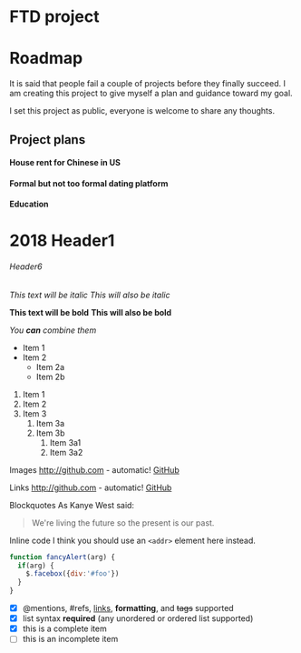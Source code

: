 FTD project
=============================
# Roadmap
It is said that people fail a couple of projects before they finally succeed. I am creating this project to give myself a plan and guidance toward my goal.

I set this project as public, everyone is welcome to share any thoughts.
## Project plans
#### House rent for Chinese in US
#### Formal but not too formal dating platform
#### Education


# 2018 Header1
###### Header6
*This text will be italic*
_This will also be italic_

**This text will be bold**
__This will also be bold__

_You **can** combine them_

* Item 1
* Item 2
  * Item 2a
  * Item 2b
  
1. Item 1
1. Item 2
1. Item 3
   1. Item 3a
   1. Item 3b
      1. Item 3a1
      1. Item 3a2
      
Images
http://github.com - automatic!
[GitHub](http://github.com)

Links
http://github.com - automatic!
[GitHub](http://github.com)

Blockquotes
As Kanye West said:

> We're living the future so
> the present is our past.

Inline code
I think you should use an
`<addr>` element here instead.

```javascript
function fancyAlert(arg) {
  if(arg) {
    $.facebox({div:'#foo'})
  }
}
```

- [x] @mentions, #refs, [links](), **formatting**, and <del>tags</del> supported
- [x] list syntax <b>required</b> (any unordered or ordered list supported)
- [x] this is a complete item
- [ ] this is an incomplete item
